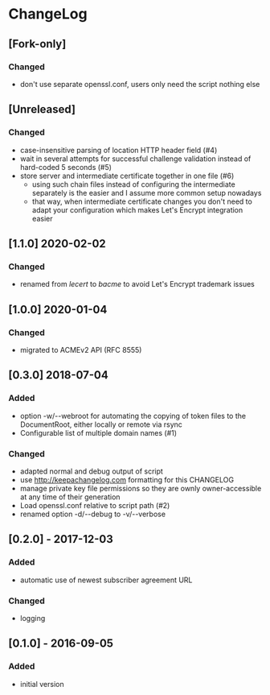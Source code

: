 # ChangeLog

## [Fork-only]
### Changed
- don't use separate openssl.conf, users only need the script nothing else


## [Unreleased]
### Changed
- case-insensitive parsing of location HTTP header field (#4)
- wait in several attempts for successful challenge validation instead of
  hard-coded 5 seconds (#5)
- store server and intermediate certificate together in one file (#6)
  - using such chain files instead of configuring the intermediate separately
    is the easier and I assume more common setup nowadays
  - that way, when intermediate certificate changes you don't need to adapt
    your configuration which makes Let's Encrypt integration easier


## [1.1.0] 2020-02-02
### Changed
- renamed from _lecert_ to _bacme_ to avoid Let's Encrypt trademark issues


## [1.0.0] 2020-01-04
### Changed
- migrated to ACMEv2 API (RFC 8555)


## [0.3.0] 2018-07-04
### Added
- option -w/--webroot for automating the copying of token files to the
  DocumentRoot, either locally or remote via rsync
- Configurable list of multiple domain names (#1)

### Changed
- adapted normal and debug output of script
- use http://keepachangelog.com formatting for this CHANGELOG
- manage private key file permissions so they are ownly owner-accessible at any
  time of their generation
- Load openssl.conf relative to script path (#2)
- renamed option -d/--debug to -v/--verbose


## [0.2.0] - 2017-12-03
### Added
- automatic use of newest subscriber agreement URL

### Changed
- logging


## [0.1.0] - 2016-09-05
### Added
- initial version

